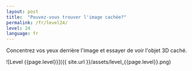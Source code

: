 ```yaml
---
layout: post
title:  "Pouvez-vous trouver l'image cachée?"
permalink: /fr/level24/
level: 24
language: fr
---
```

Concentrez vos yeux derrière l'image et essayer de voir l'objet 3D caché.

![Level {{page.level}}]({{ site.url }}/assets/level_{{page.level}}.png)